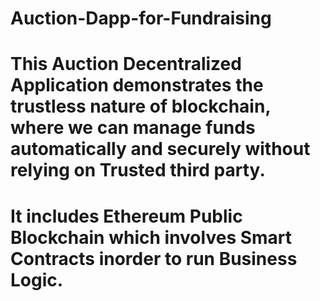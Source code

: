 # Auction-Dapp-for-Fundraising
# This Auction Decentralized Application demonstrates the trustless nature of blockchain, where we can manage funds automatically and securely without relying on Trusted third party.
# It includes Ethereum Public Blockchain which involves Smart Contracts inorder to run Business Logic.
